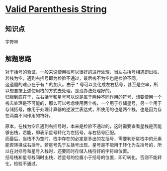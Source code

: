 # [Valid Parenthesis String](https://leetcode.com/problems/valid-parenthesis-string/)

## 知识点

字符串

## 解题思路

对于括号的验证，一般来说使用栈可以很好的进行处理，当左右括号相遇即出栈，若栈为空，遇到右括号即为检验不通过，最后栈不为空也是检验不同。  
这道题的难点在于有 \* 的加入。由于 \* 号可以变化成左右括号，甚至是空串，所以想要按上述使用栈的方式去处理，是没办法处理好的。  
归根到底在于，左右括号和星号可以说是属于两种不同作用的符号，想要使用一个栈去处理是不可能的，那么可以考虑使用两个栈，一个用于存储星号，另一个用于存储括号，像用于处理计算器的逆波兰表达式，所使用的也是两个栈，也是因为存在两类不同作用的符好。

原本，在栈为空且遇到右括号时，本来是检验不通过的，这时需要查看星栈是否能够出栈，若能，即表示星号转化为左括号，与右括号匹配。  
而最后，当栈不为空时，栈中存在的必定是多出的左括号，需要判断星栈中的元素能否转换成右括号。若星号先于左括号出现，星号是不能用于转化为左括号的，所以在对括号和星号入栈时，还要同时存储入栈符好的字符串位置。  
括号栈和星号栈同时出栈，若星号的位置小于括号的位置，即可转化，否则不能转化，检验不通过。
